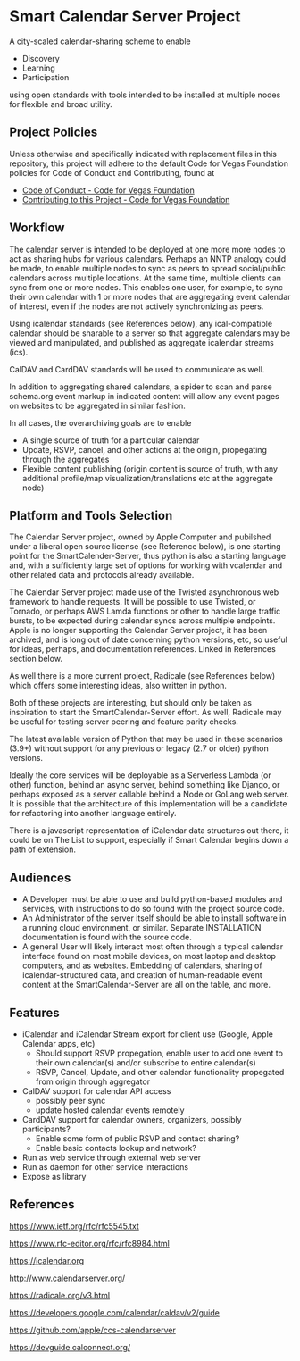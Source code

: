 # Smart Calendar Server Project

A city-scaled calendar-sharing scheme to enable

* Discovery
* Learning
* Participation

using open standards with tools intended to be installed at multiple nodes for flexible and broad utility.

## Project Policies

Unless otherwise and specifically indicated with replacement files in this repository, this project will adhere to the default Code for Vegas Foundation policies for Code of Conduct and Contributing, found at

* [Code of Conduct - Code for Vegas Foundation](https://github.com/CodeForVegas/.github/blob/main/CODE_OF_CONDUCT.md)
* [Contributing to this Project - Code for Vegas Foundation](https://github.com/CodeForVegas/.github/blob/main/CONTRIBUTING.md)

## Workflow

The calendar server is intended to be deployed at one more more nodes to act as sharing hubs for various calendars. Perhaps an NNTP analogy could be made, to enable multiple nodes to sync as peers to spread social/public calendars across multiple locations. At the same time, multiple clients can sync from one or more nodes. This enables one user, for example, to sync their own calendar with 1 or more nodes that are aggregating event calendar of interest, even if the nodes are not actively synchronizing as peers.

Using icalendar standards (see References below), any ical-compatible calendar should be sharable to a server so that aggregate calendars may be viewed and manipulated, and published as aggregate icalendar streams (ics).

CalDAV and CardDAV standards will be used to communicate as well.

In addition to aggregating shared calendars, a spider to scan and parse schema.org event markup in indicated content will allow any event pages on websites to be aggregated in similar fashion.

In all cases, the overarchiving goals are to enable

* A single source of truth for a particular calendar
* Update, RSVP, cancel, and other actions at the origin, propegating through the aggregates
* Flexible content publishing (origin content is source of truth, with any additional profile/map visualization/translations etc at the aggregate node)

## Platform and Tools Selection

The Calendar Server project, owned by Apple Computer and pubilshed under a liberal open source license (see Reference below), is one starting point for the SmartCalender-Server, thus python is also a starting language and, with a sufficiently large set of options for working with vcalendar and other related data and protocols already available.

The Calendar Server project made use of the Twisted asynchronous web framework to handle requests. It will be possible to use Twisted, or Tornado, or perhaps AWS Lamda functions or other to handle large traffic bursts, to be expected during calendar syncs across multiple endpoints. Apple is no longer supporting the Calendar Server project, it has been archived, and is long out of date concerning python versions, etc, so useful for ideas, perhaps, and documentation references. Linked in References section below.

As well there is a more current project, Radicale (see References below) which offers some interesting ideas, also written in python.

Both of these projects are interesting, but should only be taken as inspiration to start the SmartCalendar-Server effort. As well, Radicale may be useful for testing server peering and feature parity checks.

The latest available version of Python that may be used in these scenarios (3.9+) without support for any previous or legacy (2.7 or older) python versions.

Ideally the core services will be deployable as a Serverless Lambda (or other) function, behind an async server, behind something like Django, or perhaps exposed as a server callable behind a Node or GoLang web server. It is possible that the architecture of this implementation will be a candidate for refactoring into another language entirely.

There is a javascript representation of iCalendar data structures out there, it could be on The List to support, especially if Smart Calendar begins down a path of extension.

## Audiences

* A Developer must be able to use and build python-based modules and services, with instructions to do so found with the project source code.
* An Administrator of the server itself should be able to install software in a running cloud environment, or similar. Separate INSTALLATION documentation is found with the source code.
* A general User will likely interact most often through a typical calendar interface found on most mobile devices, on most laptop and desktop computers, and as websites. Embedding of calendars, sharing of icalendar-structured data, and creation of human-readable event content at the SmartCalendar-Server are all on the table, and more.

## Features

* iCalendar and iCalendar Stream export for client use (Google, Apple Calendar apps, etc)
  * Should support RSVP propegation, enable user to add one event to their own calendar(s) and/or subscribe to entire calendar(s)
  * RSVP, Cancel, Update, and other calendar functionality propegated from origin through aggregator
* CalDAV support for calendar API access
  * possibly peer sync
  * update hosted calendar events remotely
* CardDAV support for calendar owners, organizers, possibly participants?
  * Enable some form of public RSVP and contact sharing?
  * Enable basic contacts lookup and network?
* Run as web service through external web server
* Run as daemon for other service interactions
* Expose as library

## References

<https://www.ietf.org/rfc/rfc5545.txt>

<https://www.rfc-editor.org/rfc/rfc8984.html>

<https://icalendar.org>

<http://www.calendarserver.org/>

<https://radicale.org/v3.html>

<https://developers.google.com/calendar/caldav/v2/guide>

<https://github.com/apple/ccs-calendarserver>

<https://devguide.calconnect.org/>
